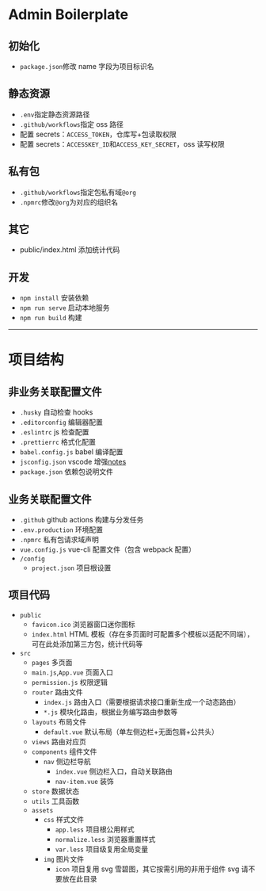 # Admin Boilerplate

## 初始化

-   `package.json`修改 name 字段为项目标识名

## 静态资源

-   `.env`指定静态资源路径
-   `.github/workflows`指定 oss 路径
-   配置 secrets：`ACCESS_TOKEN`，仓库写+包读取权限
-   配置 secrets：`ACCESSKEY_ID`和`ACCESS_KEY_SECRET`，oss 读写权限

## 私有包

-   `.github/workflows`指定包私有域`@org`
-   `.npmrc`修改`@org`为对应的组织名

## 其它

-   public/index.html 添加统计代码

## 开发

-   `npm install` 安装依赖
-   `npm run serve` 启动本地服务
-   `npm run build` 构建

---

# 项目结构

## 非业务关联配置文件

-   `.husky` 自动检查 hooks
-   `.editorconfig` 编辑器配置
-   `.eslintrc` js 检查配置
-   `.prettierrc` 格式化配置
-   `babel.config.js` babel 编译配置
-   `jsconfig.json` vscode 增强[notes](https://code.visualstudio.com/docs/languages/jsconfig)
-   `package.json` 依赖包说明文件

## 业务关联配置文件

-   `.github` github actions 构建与分发任务
-   `.env.production` 环境配置
-   `.npmrc` 私有包请求域声明
-   `vue.config.js` vue-cli 配置文件（包含 webpack 配置）
-   `/config`
    -   `project.json` 项目根设置

## 项目代码

-   `public`
    -   `favicon.ico` 浏览器窗口迷你图标
    -   `index.html` HTML 模板（存在多页面时可配置多个模板以适配不同端），可在此处添加第三方包，统计代码等
-   `src`
    -   `pages` 多页面
    -   `main.js`,`App.vue` 页面入口
    -   `permission.js` 权限逻辑
    -   `router` 路由文件
        -   `index.js` 路由入口（需要根据请求接口重新生成一个动态路由）
        -   `*.js` 模块化路由，根据业务编写路由参数等
    -   `layouts` 布局文件
        -   `default.vue` 默认布局（单左侧边栏+无面包屑+公共头）
    -   `views` 路由对应页
    -   `components` 组件文件
        -   `nav` 侧边栏导航
            -   `index.vue` 侧边栏入口，自动关联路由
            -   `nav-item.vue` 装饰
    -   `store` 数据状态
    -   `utils` 工具函数
    -   `assets`
        -   `css` 样式文件
            -   `app.less` 项目根公用样式
            -   `normalize.less` 浏览器重置样式
            -   `var.less` 项目级复用全局变量
        -   `img` 图片文件
            -   `icon` 项目复用 svg 雪碧图，其它按需引用的非用于组件 svg 请不要放在此目录
